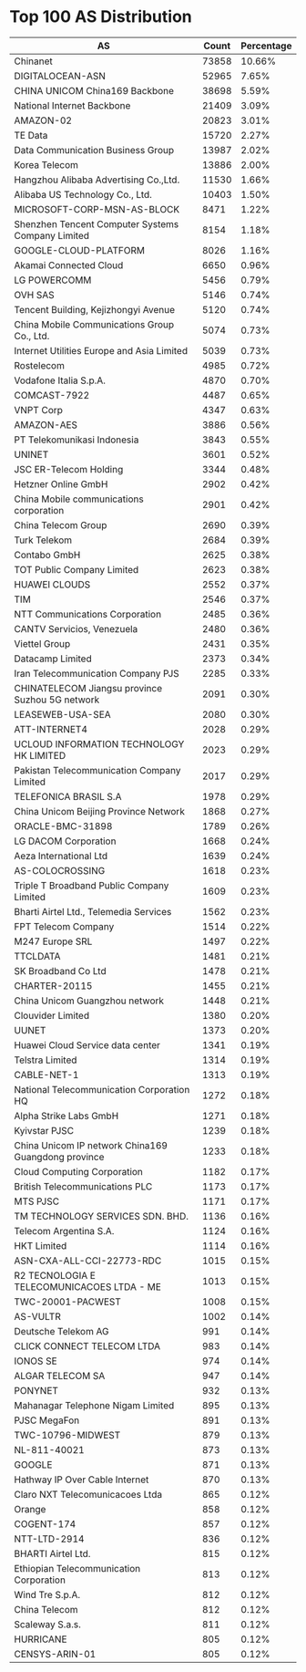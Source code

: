 # Top 100 AS Distribution
| AS | Count | Percentage |
|----|----|----|
| Chinanet | 73858 | 10.66% |
| DIGITALOCEAN-ASN | 52965 | 7.65% |
| CHINA UNICOM China169 Backbone | 38698 | 5.59% |
| National Internet Backbone | 21409 | 3.09% |
| AMAZON-02 | 20823 | 3.01% |
| TE Data | 15720 | 2.27% |
| Data Communication Business Group | 13987 | 2.02% |
| Korea Telecom | 13886 | 2.00% |
| Hangzhou Alibaba Advertising Co.,Ltd. | 11530 | 1.66% |
| Alibaba US Technology Co., Ltd. | 10403 | 1.50% |
| MICROSOFT-CORP-MSN-AS-BLOCK | 8471 | 1.22% |
| Shenzhen Tencent Computer Systems Company Limited | 8154 | 1.18% |
| GOOGLE-CLOUD-PLATFORM | 8026 | 1.16% |
| Akamai Connected Cloud | 6650 | 0.96% |
| LG POWERCOMM | 5456 | 0.79% |
| OVH SAS | 5146 | 0.74% |
| Tencent Building, Kejizhongyi Avenue | 5120 | 0.74% |
| China Mobile Communications Group Co., Ltd. | 5074 | 0.73% |
| Internet Utilities Europe and Asia Limited | 5039 | 0.73% |
| Rostelecom | 4985 | 0.72% |
| Vodafone Italia S.p.A. | 4870 | 0.70% |
| COMCAST-7922 | 4487 | 0.65% |
| VNPT Corp | 4347 | 0.63% |
| AMAZON-AES | 3886 | 0.56% |
| PT Telekomunikasi Indonesia | 3843 | 0.55% |
| UNINET | 3601 | 0.52% |
| JSC ER-Telecom Holding | 3344 | 0.48% |
| Hetzner Online GmbH | 2902 | 0.42% |
| China Mobile communications corporation | 2901 | 0.42% |
| China Telecom Group | 2690 | 0.39% |
| Turk Telekom | 2684 | 0.39% |
| Contabo GmbH | 2625 | 0.38% |
| TOT Public Company Limited | 2623 | 0.38% |
| HUAWEI CLOUDS | 2552 | 0.37% |
| TIM | 2546 | 0.37% |
| NTT Communications Corporation | 2485 | 0.36% |
| CANTV Servicios, Venezuela | 2480 | 0.36% |
| Viettel Group | 2431 | 0.35% |
| Datacamp Limited | 2373 | 0.34% |
| Iran Telecommunication Company PJS | 2285 | 0.33% |
| CHINATELECOM Jiangsu province Suzhou 5G network | 2091 | 0.30% |
| LEASEWEB-USA-SEA | 2080 | 0.30% |
| ATT-INTERNET4 | 2028 | 0.29% |
| UCLOUD INFORMATION TECHNOLOGY HK LIMITED | 2023 | 0.29% |
| Pakistan Telecommunication Company Limited | 2017 | 0.29% |
| TELEFONICA BRASIL S.A | 1978 | 0.29% |
| China Unicom Beijing Province Network | 1868 | 0.27% |
| ORACLE-BMC-31898 | 1789 | 0.26% |
| LG DACOM Corporation | 1668 | 0.24% |
| Aeza International Ltd | 1639 | 0.24% |
| AS-COLOCROSSING | 1618 | 0.23% |
| Triple T Broadband Public Company Limited | 1609 | 0.23% |
| Bharti Airtel Ltd., Telemedia Services | 1562 | 0.23% |
| FPT Telecom Company | 1514 | 0.22% |
| M247 Europe SRL | 1497 | 0.22% |
| TTCLDATA | 1481 | 0.21% |
| SK Broadband Co Ltd | 1478 | 0.21% |
| CHARTER-20115 | 1455 | 0.21% |
| China Unicom Guangzhou network | 1448 | 0.21% |
| Clouvider Limited | 1380 | 0.20% |
| UUNET | 1373 | 0.20% |
| Huawei Cloud Service data center | 1341 | 0.19% |
| Telstra Limited | 1314 | 0.19% |
| CABLE-NET-1 | 1313 | 0.19% |
| National Telecommunication Corporation HQ | 1272 | 0.18% |
| Alpha Strike Labs GmbH | 1271 | 0.18% |
| Kyivstar PJSC | 1239 | 0.18% |
| China Unicom IP network China169 Guangdong province | 1233 | 0.18% |
| Cloud Computing Corporation | 1182 | 0.17% |
| British Telecommunications PLC | 1173 | 0.17% |
| MTS PJSC | 1171 | 0.17% |
| TM TECHNOLOGY SERVICES SDN. BHD. | 1136 | 0.16% |
| Telecom Argentina S.A. | 1124 | 0.16% |
| HKT Limited | 1114 | 0.16% |
| ASN-CXA-ALL-CCI-22773-RDC | 1015 | 0.15% |
| R2 TECNOLOGIA E TELECOMUNICACOES LTDA - ME | 1013 | 0.15% |
| TWC-20001-PACWEST | 1008 | 0.15% |
| AS-VULTR | 1002 | 0.14% |
| Deutsche Telekom AG | 991 | 0.14% |
| CLICK CONNECT TELECOM LTDA | 983 | 0.14% |
| IONOS SE | 974 | 0.14% |
| ALGAR TELECOM SA | 947 | 0.14% |
| PONYNET | 932 | 0.13% |
| Mahanagar Telephone Nigam Limited | 895 | 0.13% |
| PJSC MegaFon | 891 | 0.13% |
| TWC-10796-MIDWEST | 879 | 0.13% |
| NL-811-40021 | 873 | 0.13% |
| GOOGLE | 871 | 0.13% |
| Hathway IP Over Cable Internet | 870 | 0.13% |
| Claro NXT Telecomunicacoes Ltda | 865 | 0.12% |
| Orange | 858 | 0.12% |
| COGENT-174 | 857 | 0.12% |
| NTT-LTD-2914 | 836 | 0.12% |
| BHARTI Airtel Ltd. | 815 | 0.12% |
| Ethiopian Telecommunication Corporation | 813 | 0.12% |
| Wind Tre S.p.A. | 812 | 0.12% |
| China Telecom | 812 | 0.12% |
| Scaleway S.a.s. | 811 | 0.12% |
| HURRICANE | 805 | 0.12% |
| CENSYS-ARIN-01 | 805 | 0.12% |
